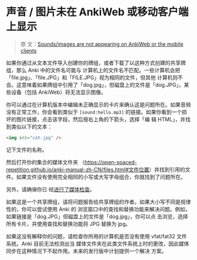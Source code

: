 # 声音 / 图片未在 AnkiWeb 或移动客户端上显示

> 原
> 文：[Sounds/images are not appearing on AnkiWeb or the mobile clients](https://faqs.ankiweb.net/sounds-or-images-are-not-appearing-on-ankiweb-or-the-mobile-clients.html)

如果你通过从文本文件导入创建你的牌组，或者下载了以这种方式创建的共享牌组，那么 Anki 中的文件名可能与
计算机上的文件名不匹配。一些计算机会把「file.jpg」、「file.JPG」和「FILE.JPG」视为相同的文件，但其他
计算机则不会。这意味着如果牌组中引用了「dog.jpg」，但磁盘上的文件是「dog.JPG」，某些设备（包括
AnkiWeb）将无法显示图像。

你可以通过在计算机版本中编辑未正确显示的卡片来确认这是问题所在。如果音频没有正常工作，你会看到类似于
`[sound:hello.mp3]` 的链接。如果你看到一个损坏的图片链接，点击该字段，然后按右上角的下箭头，选择「编
辑 HTML」，并找到类似以下的文本：

```html
<img src="cat.jpg" />
```

记下文件的名称。

然后打开你的集合的媒体文件夹
（<https://open-spaced-repetition.github.io/anki-manual-zh-CN/files.html#文件位置>）并找到引用的文
件。如果文件没有使用完全相同的小写或大写字母组合，你就找到了问题所在。

另外，请确保你已
经[进行了媒体检查](https://open-spaced-repetition.github.io/anki-manual-zh-CN/media.html#手动添加媒体)。

如果这是一个共享牌组，请将问题报告给共享牌组的作者。如果大小写不同是规律性的，你可以尝试使用 Anki 的
浏览窗口中的查找和替换功能来解决问题。例如，如果链接是「dog.JPG」但磁盘上的文件是「dog.jpg」，你可以点
击浏览，选择所有卡片，并使用查找和替换功能将 JPG 替换为 jpg。

如果这没有解释你的问题，请检查你所用的计算机是否没有使用 vfat/fat32 文件系统。Anki 目前无法检测出当
媒体文件夹在此类文件系统上时的更改，因此媒体同步在这种情况下不起作用。未来的发行版中计划提供一个解决
方案。
